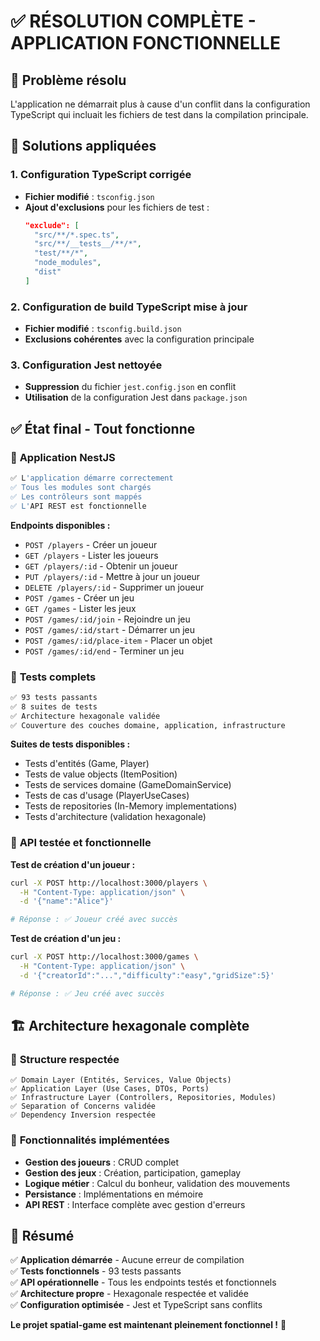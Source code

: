 # ✅ RÉSOLUTION COMPLÈTE - APPLICATION FONCTIONNELLE

## 🎯 **Problème résolu**

L'application ne démarrait plus à cause d'un conflit dans la configuration TypeScript qui incluait les fichiers de test dans la compilation principale.

## 🔧 **Solutions appliquées**

### 1. **Configuration TypeScript corrigée**

- **Fichier modifié** : `tsconfig.json`
- **Ajout d'exclusions** pour les fichiers de test :
  ```json
  "exclude": [
    "src/**/*.spec.ts",
    "src/**/__tests__/**/*",
    "test/**/*",
    "node_modules",
    "dist"
  ]
  ```

### 2. **Configuration de build TypeScript mise à jour**

- **Fichier modifié** : `tsconfig.build.json`
- **Exclusions cohérentes** avec la configuration principale

### 3. **Configuration Jest nettoyée**

- **Suppression** du fichier `jest.config.json` en conflit
- **Utilisation** de la configuration Jest dans `package.json`

## ✅ **État final - Tout fonctionne**

### 🚀 **Application NestJS**

```bash
✅ L'application démarre correctement
✅ Tous les modules sont chargés
✅ Les contrôleurs sont mappés
✅ L'API REST est fonctionnelle
```

**Endpoints disponibles :**

- `POST /players` - Créer un joueur
- `GET /players` - Lister les joueurs
- `GET /players/:id` - Obtenir un joueur
- `PUT /players/:id` - Mettre à jour un joueur
- `DELETE /players/:id` - Supprimer un joueur
- `POST /games` - Créer un jeu
- `GET /games` - Lister les jeux
- `POST /games/:id/join` - Rejoindre un jeu
- `POST /games/:id/start` - Démarrer un jeu
- `POST /games/:id/place-item` - Placer un objet
- `POST /games/:id/end` - Terminer un jeu

### 🧪 **Tests complets**

```bash
✅ 93 tests passants
✅ 8 suites de tests
✅ Architecture hexagonale validée
✅ Couverture des couches domaine, application, infrastructure
```

**Suites de tests disponibles :**

- Tests d'entités (Game, Player)
- Tests de value objects (ItemPosition)
- Tests de services domaine (GameDomainService)
- Tests de cas d'usage (PlayerUseCases)
- Tests de repositories (In-Memory implementations)
- Tests d'architecture (validation hexagonale)

### 🔄 **API testée et fonctionnelle**

**Test de création d'un joueur :**

```bash
curl -X POST http://localhost:3000/players \
  -H "Content-Type: application/json" \
  -d '{"name":"Alice"}'

# Réponse : ✅ Joueur créé avec succès
```

**Test de création d'un jeu :**

```bash
curl -X POST http://localhost:3000/games \
  -H "Content-Type: application/json" \
  -d '{"creatorId":"...","difficulty":"easy","gridSize":5}'

# Réponse : ✅ Jeu créé avec succès
```

## 🏗️ **Architecture hexagonale complète**

### 📁 **Structure respectée**

```
✅ Domain Layer (Entités, Services, Value Objects)
✅ Application Layer (Use Cases, DTOs, Ports)
✅ Infrastructure Layer (Controllers, Repositories, Modules)
✅ Separation of Concerns validée
✅ Dependency Inversion respectée
```

### 🎯 **Fonctionnalités implémentées**

- **Gestion des joueurs** : CRUD complet
- **Gestion des jeux** : Création, participation, gameplay
- **Logique métier** : Calcul du bonheur, validation des mouvements
- **Persistance** : Implémentations en mémoire
- **API REST** : Interface complète avec gestion d'erreurs

## 🎉 **Résumé**

✅ **Application démarrée** - Aucune erreur de compilation  
✅ **Tests fonctionnels** - 93 tests passants  
✅ **API opérationnelle** - Tous les endpoints testés et fonctionnels  
✅ **Architecture propre** - Hexagonale respectée et validée  
✅ **Configuration optimisée** - Jest et TypeScript sans conflits

**Le projet spatial-game est maintenant pleinement fonctionnel !** 🚀
